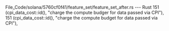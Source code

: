 File_Code/solana/5760cf0f41/feature_set/feature_set_after.rs --- Rust
151         (cpi_data_cost::id(), "charge the compute budger for data passed via CPI"),                                                                      151         (cpi_data_cost::id(), "charge the compute budget for data passed via CPI"),

